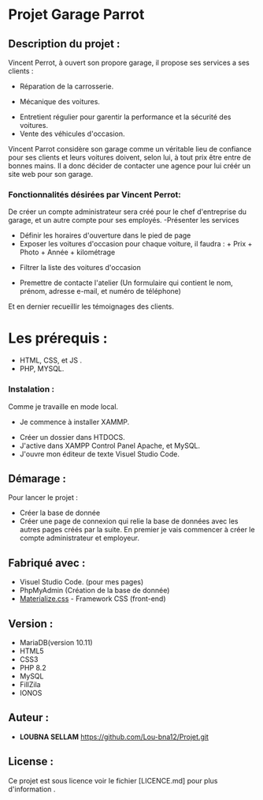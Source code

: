 # Projet Garage Parrot 


## Description du projet : 

Vincent Perrot, à ouvert son propore garage, il propose ses services a ses clients  : 
- Réparation de la carrosserie. 
* Mécanique des voitures. 
+ Entretient régulier pour garentir la performance et la sécurité des voitures. 
+ Vente des véhicules d'occasion.  
 
Vincent Parrot considère son garage comme un véritable lieu de confiance pour ses clients et 
leurs voitures doivent, selon lui, à tout prix être entre de bonnes mains.
Il a donc décider de contacter une agence pour lui créér un site web pour son garage. 

### Fonctionnalités désirées par Vincent Perrot: 
De créer un compte administrateur sera créé pour le chef d'entreprise du garage, et un autre compte pour ses employés.
-Présenter les services
* Définir les horaires d'ouverture dans le pied de page
* Exposer les voitures d'occasion pour chaque voiture, il faudra : 
      + Prix 
      + Photo 
      + Année 
      + kilométrage 
  
- Filtrer la liste des voitures d'occasion 
* Premettre de contacte l'atelier (Un formulaire qui contient le nom, prénom, adresse e-mail, et numéro de téléphone)

Et en dernier recueillir les témoignages des clients. 

# Les prérequis : 
- HTML, CSS, et JS . 
- PHP, MYSQL. 

### Instalation : 
Comme je travaille en mode local.
- Je commence à installer XAMMP.
* Créer un dossier dans HTDOCS.
* J'active dans XAMPP Control Panel Apache, et MySQL. 
* J'ouvre mon éditeur de texte Visuel Studio Code. 

## Démarage : 
Pour lancer le projet : 
- Créer la base de donnée 
- Créer une page de connexion qui relie la base de données avec les autres pages créés par la suite.
  En premier je vais commencer à créer le compte administrateur et employeur.

## Fabriqué avec : 
- Visuel Studio Code. (pour mes pages)
- PhpMyAdmin (Création de la base de donnée) 
- [Materialize.css](http://materializecss.com) - Framework CSS (front-end) 


## Version :
- MariaDB(version 10.11) 
- HTML5
- CSS3
- PHP 8.2 
- MySQL
- FillZila
- IONOS

## Auteur : 
* **LOUBNA SELLAM** https://github.com/Lou-bna12/Projet.git

## License : 
Ce projet est sous licence voir le fichier [LICENCE.md] pour plus d'information . 
